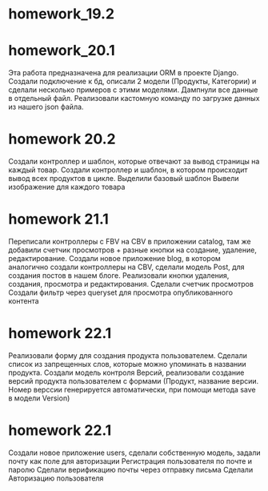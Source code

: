 # homework_19.2
# homework_20.1

Эта работа предназначена для реализации ORM в проекте Django.
Создали подключение к бд, описали 2 модели (Продукты, Категории) и сделали несколько примеров с этими моделями.
Дампнули все данные в отдельный файл.
Реализовали кастомную команду по загрузке данных из нашего json файла.

# homework 20.2
Создали контроллер и шаблон, которые отвечают за вывод страницы на каждый товар. 
Создали контроллер и шаблон, в котором происходит вывод всех продуктов в цикле.
Выделили базовый шаблон
Вывели изображение для каждого товара

# homework 21.1
Переписали контроллеры с FBV на CBV в приложении catalog, там же добавили счетчик просмотров + разные кнопки на создание, удаление, редактирование. 
Создали новое приложение blog, в котором аналогично создали контроллеры на CBV, сделали модель Post, для создания постов в нашем блоге.
Реализовали кнопки удаления, создания, просмотра и редактирования.
Сделали счетчик просмотров 
Создали фильтр через queryset для просмотра опубликованного контента 

# homework 22.1
Реализовали форму для создания продукта пользователем. Сделали список из запрещенных слов, которые можно упоминать в названии продукта.
Создали модель контроля Версий, реализовали создание версий продукта пользователем с формами (Продукт, название версии. Номер верссии генерируется автоматически, при помощи метода save в модели Version)

# homework 22.1
Создали новое приложение users, сделали собственную модель, задали почту как поле для авторизации
Регистрация пользователя по почте и паролю
Сделали верификацию почты через отправку письма 
Сделали Авторизацию пользователя
